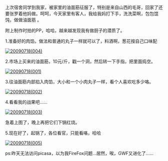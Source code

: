 

上次宿舍同学到我家，被家里的油面筋征服了，特别是来自山西的毛哥，回家了还要张罗着他妈做。呵呵，今天家里有客人，我给我妈打下手，洗洗菜啊，包包馄饨，做做油面筋
。

附上制作时拍的PP，哈哈，越来越发现我有做厨子的潜质了。

1.准备好的肉馅，做法和普通的丸子一样就可以了，料酒啊，葱花按自己口味配

[![20090718(004)](https://e25ba8-log4d-c.dijingchao.com/images/upload_dropbox/200907/20090718004-300x225.jpg)](../../static/images/upload_dropbox/200907/20090718004.jpg)

2.市场上买来的油面筋，10元/斤，戳一个洞，然后转一下手指，把里面捣空。

[![20090718(001)](https://e25ba8-log4d-c.dijingchao.com/images/upload_dropbox/200907/20090718001-300x225.jpg)](../../static/images/upload_dropbox/200907/20090718001.jpg)

3.往油面筋内部掐入肉馅，大小和一个小肉丸子一样，看个人喜欢吃多少咯。

[![20090718(002)](https://e25ba8-log4d-c.dijingchao.com/images/upload_dropbox/200907/20090718002-300x225.jpg)](../../static/images/upload_dropbox/200907/20090718002.jpg)

4.看看我的战果吧……

[![20090718(003)](https://e25ba8-log4d-c.dijingchao.com/images/upload_dropbox/200907/20090718003-300x225.jpg)](../../static/images/upload_dropbox/200907/20090718003.jpg)

急着上图了，晚上再把它们下锅红烧。

5.现在好了，起锅了，各位看官，只能看咯，哈哈

[![20090718(005)](https://e25ba8-log4d-c.dijingchao.com/images/upload_dropbox/200907/20090718005-300x225.jpg)](../../static/images/upload_dropbox/200907/20090718005.jpg)

ps:昨天无法访问picasa，以为我FireFox问题…居然，唉，GWF又进化了……


